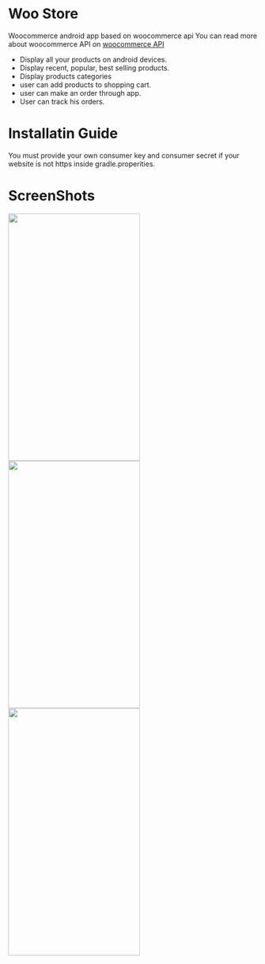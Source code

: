 # Woo Store
Woocommerce android app based on woocommerce api
You can read more about woocommerce API on [woocommerce API](https://woocommerce.github.io/woocommerce-rest-api-docs) 

* Display all your products on android devices.
* Display recent, popular, best selling products.
* Display products categories
* user can add products to shopping cart.
* user can make an order through app.
* User can track his orders.

# Installatin Guide

You must provide your own consumer key and consumer secret if your website is not https inside gradle.properities.

# ScreenShots
<p float="left">
<img width=266 height=500 src="https://user-images.githubusercontent.com/26088754/60661796-071c0480-9e5b-11e9-8bdf-b1593a3487fa.jpg">
<img width=266 height=500 src="https://user-images.githubusercontent.com/26088754/60661892-519d8100-9e5b-11e9-8d72-5e819440ac00.jpg">
<img width=266 height=500 src="https://user-images.githubusercontent.com/26088754/60662087-b78a0880-9e5b-11e9-80fd-2e880863c622.jpg">

 
</p>
